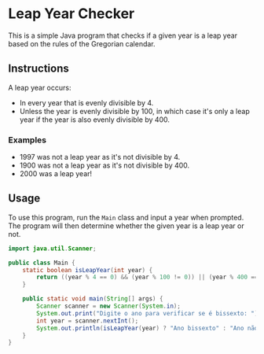 # Leap Year Checker

This is a simple Java program that checks if a given year is a leap year based on the rules of the Gregorian calendar.

## Instructions

A leap year occurs:

- In every year that is evenly divisible by 4.
- Unless the year is evenly divisible by 100, in which case it's only a leap year if the year is also evenly divisible by 400.

### Examples

- 1997 was not a leap year as it's not divisible by 4.
- 1900 was not a leap year as it's not divisible by 400.
- 2000 was a leap year!

## Usage

To use this program, run the `Main` class and input a year when prompted. The program will then determine whether the given year is a leap year or not.

```java
import java.util.Scanner;

public class Main {
    static boolean isLeapYear(int year) {
        return ((year % 4 == 0) && (year % 100 != 0)) || (year % 400 == 0);
    }

    public static void main(String[] args) {
        Scanner scanner = new Scanner(System.in);
        System.out.print("Digite o ano para verificar se é bissexto: ");
        int year = scanner.nextInt();
        System.out.println(isLeapYear(year) ? "Ano bissexto" : "Ano não bissexto");
    }
}
